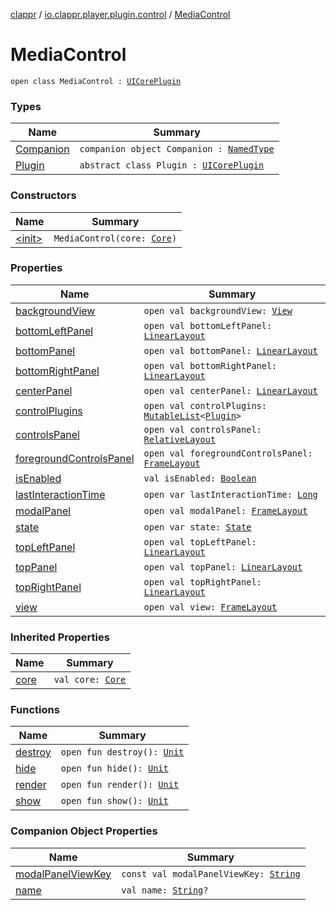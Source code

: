 [clappr](../../index.md) / [io.clappr.player.plugin.control](../index.md) / [MediaControl](./index.md)

# MediaControl

`open class MediaControl : `[`UICorePlugin`](../../io.clappr.player.plugin.core/-u-i-core-plugin/index.md)

### Types

| Name | Summary |
|---|---|
| [Companion](-companion/index.md) | `companion object Companion : `[`NamedType`](../../io.clappr.player.base/-named-type/index.md) |
| [Plugin](-plugin/index.md) | `abstract class Plugin : `[`UICorePlugin`](../../io.clappr.player.plugin.core/-u-i-core-plugin/index.md) |

### Constructors

| Name | Summary |
|---|---|
| [&lt;init&gt;](-init-.md) | `MediaControl(core: `[`Core`](../../io.clappr.player.components/-core/index.md)`)` |

### Properties

| Name | Summary |
|---|---|
| [backgroundView](background-view.md) | `open val backgroundView: `[`View`](https://developer.android.com/reference/android/view/View.html) |
| [bottomLeftPanel](bottom-left-panel.md) | `open val bottomLeftPanel: `[`LinearLayout`](https://developer.android.com/reference/android/widget/LinearLayout.html) |
| [bottomPanel](bottom-panel.md) | `open val bottomPanel: `[`LinearLayout`](https://developer.android.com/reference/android/widget/LinearLayout.html) |
| [bottomRightPanel](bottom-right-panel.md) | `open val bottomRightPanel: `[`LinearLayout`](https://developer.android.com/reference/android/widget/LinearLayout.html) |
| [centerPanel](center-panel.md) | `open val centerPanel: `[`LinearLayout`](https://developer.android.com/reference/android/widget/LinearLayout.html) |
| [controlPlugins](control-plugins.md) | `open val controlPlugins: `[`MutableList`](https://kotlinlang.org/api/latest/jvm/stdlib/kotlin.collections/-mutable-list/index.html)`<`[`Plugin`](-plugin/index.md)`>` |
| [controlsPanel](controls-panel.md) | `open val controlsPanel: `[`RelativeLayout`](https://developer.android.com/reference/android/widget/RelativeLayout.html) |
| [foregroundControlsPanel](foreground-controls-panel.md) | `open val foregroundControlsPanel: `[`FrameLayout`](https://developer.android.com/reference/android/widget/FrameLayout.html) |
| [isEnabled](is-enabled.md) | `val isEnabled: `[`Boolean`](https://kotlinlang.org/api/latest/jvm/stdlib/kotlin/-boolean/index.html) |
| [lastInteractionTime](last-interaction-time.md) | `open var lastInteractionTime: `[`Long`](https://kotlinlang.org/api/latest/jvm/stdlib/kotlin/-long/index.html) |
| [modalPanel](modal-panel.md) | `open val modalPanel: `[`FrameLayout`](https://developer.android.com/reference/android/widget/FrameLayout.html) |
| [state](state.md) | `open var state: `[`State`](../../io.clappr.player.plugin/-plugin/-state/index.md) |
| [topLeftPanel](top-left-panel.md) | `open val topLeftPanel: `[`LinearLayout`](https://developer.android.com/reference/android/widget/LinearLayout.html) |
| [topPanel](top-panel.md) | `open val topPanel: `[`LinearLayout`](https://developer.android.com/reference/android/widget/LinearLayout.html) |
| [topRightPanel](top-right-panel.md) | `open val topRightPanel: `[`LinearLayout`](https://developer.android.com/reference/android/widget/LinearLayout.html) |
| [view](view.md) | `open val view: `[`FrameLayout`](https://developer.android.com/reference/android/widget/FrameLayout.html) |

### Inherited Properties

| Name | Summary |
|---|---|
| [core](../../io.clappr.player.plugin.core/-u-i-core-plugin/core.md) | `val core: `[`Core`](../../io.clappr.player.components/-core/index.md) |

### Functions

| Name | Summary |
|---|---|
| [destroy](destroy.md) | `open fun destroy(): `[`Unit`](https://kotlinlang.org/api/latest/jvm/stdlib/kotlin/-unit/index.html) |
| [hide](hide.md) | `open fun hide(): `[`Unit`](https://kotlinlang.org/api/latest/jvm/stdlib/kotlin/-unit/index.html) |
| [render](render.md) | `open fun render(): `[`Unit`](https://kotlinlang.org/api/latest/jvm/stdlib/kotlin/-unit/index.html) |
| [show](show.md) | `open fun show(): `[`Unit`](https://kotlinlang.org/api/latest/jvm/stdlib/kotlin/-unit/index.html) |

### Companion Object Properties

| Name | Summary |
|---|---|
| [modalPanelViewKey](modal-panel-view-key.md) | `const val modalPanelViewKey: `[`String`](https://kotlinlang.org/api/latest/jvm/stdlib/kotlin/-string/index.html) |
| [name](name.md) | `val name: `[`String`](https://kotlinlang.org/api/latest/jvm/stdlib/kotlin/-string/index.html)`?` |
